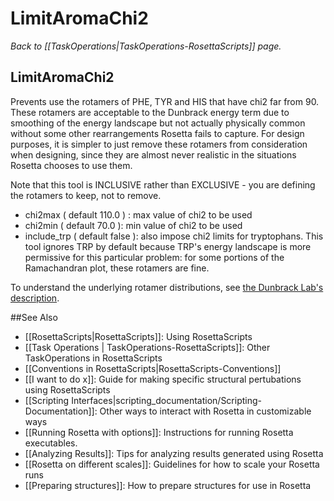 # LimitAromaChi2
*Back to [[TaskOperations|TaskOperations-RosettaScripts]] page.*
## LimitAromaChi2

Prevents use the rotamers of PHE, TYR and HIS that have chi2 far from 90.  These rotamers are acceptable to the Dunbrack energy term due to smoothing of the energy landscape but not actually physically common without some other rearrangements Rosetta fails to capture.  For design purposes, it is simpler to just remove these rotamers from consideration when designing, since they are almost never realistic in the situations Rosetta chooses to use them.  

Note that this tool is INCLUSIVE rather than EXCLUSIVE - you are defining the rotamers to keep, not to remove.

-   chi2max ( default 110.0 ) : max value of chi2 to be used
-   chi2min ( default 70.0 ): min value of chi2 to be used
-   include_trp ( default false ): also impose chi2 limits for tryptophans.  This tool ignores TRP by default because TRP's energy landscape is more permissive for this particular problem: for some portions of the Ramachandran plot, these rotamers are fine.

To understand the underlying rotamer distributions, see [the Dunbrack Lab's description](http://dunbrack.fccc.edu/bbdep2010/ImagesMovies.php).

##See Also

* [[RosettaScripts|RosettaScripts]]: Using RosettaScripts
* [[Task Operations | TaskOperations-RosettaScripts]]: Other TaskOperations in RosettaScripts
* [[Conventions in RosettaScripts|RosettaScripts-Conventions]]
* [[I want to do x]]: Guide for making specific structural pertubations using RosettaScripts
* [[Scripting Interfaces|scripting_documentation/Scripting-Documentation]]: Other ways to interact with Rosetta in customizable ways
* [[Running Rosetta with options]]: Instructions for running Rosetta executables.
* [[Analyzing Results]]: Tips for analyzing results generated using Rosetta
* [[Rosetta on different scales]]: Guidelines for how to scale your Rosetta runs
* [[Preparing structures]]: How to prepare structures for use in Rosetta